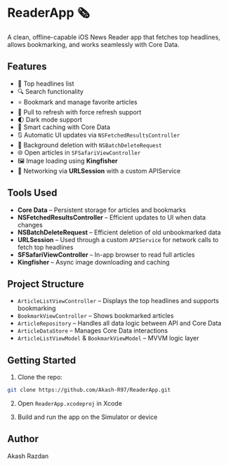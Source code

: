 # ReaderApp 🗞️

A clean, offline-capable iOS News Reader app that fetches top headlines, allows bookmarking, and works seamlessly with Core Data.

## Features

- 📲 Top headlines list
- 🔍 Search functionality
- ⭐ Bookmark and manage favorite articles
- 🔁 Pull to refresh with force refresh support
- 🌓 Dark mode support
- 🧠 Smart caching with Core Data
- 🔃 Automatic UI updates via `NSFetchedResultsController`
- 🧹 Background deletion with `NSBatchDeleteRequest`
- 🌐 Open articles in `SFSafariViewController`
- 🖼️ Image loading using **Kingfisher**
- 📡 Networking via **URLSession** with a custom APIService

## Tools Used

- **Core Data** – Persistent storage for articles and bookmarks
- **NSFetchedResultsController** – Efficient updates to UI when data changes
- **NSBatchDeleteRequest** – Efficient deletion of old unbookmarked data
- **URLSession** – Used through a custom `APIService` for network calls to fetch top headlines
- **SFSafariViewController** – In-app browser to read full articles
- **Kingfisher** – Async image downloading and caching

## Project Structure

- `ArticleListViewController` – Displays the top headlines and supports bookmarking
- `BookmarkViewController` – Shows bookmarked articles
- `ArticleRepository` – Handles all data logic between API and Core Data
- `ArticleDataStore` – Manages Core Data interactions
- `ArticleListViewModel` & `BookmarkViewModel` – MVVM logic layer

## Getting Started

1. Clone the repo:
```bash
git clone https://github.com/Akash-R97/ReaderApp.git
```

2. Open `ReaderApp.xcodeproj` in Xcode

3. Build and run the app on the Simulator or device

## Author

Akash Razdan